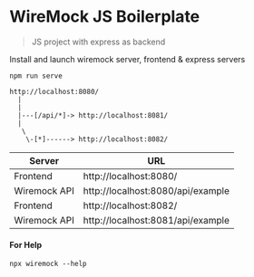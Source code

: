 # WireMock JS Boilerplate
> JS project with express as backend

Install and launch wiremock server, frontend & express servers
```
npm run serve
```

```
http://localhost:8080/
  |
  |
  |---[/api/*]-> http://localhost:8081/
  |
   \
    \-[*]------> http://localhost:8082/
```

| Server          | URL |
| ---           | ---       |
| Frontend      | http://localhost:8080/         |
| Wiremock API  | http://localhost:8080/api/example        |
| Frontend      | http://localhost:8082/         |
| Wiremock API  | http://localhost:8081/api/example        |


#### For Help
```
npx wiremock --help
```
